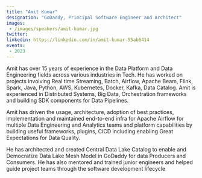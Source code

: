 ```yaml
---
title: "Amit Kumar"
designation: "GoDaddy, Principal Software Engineer and Architect"
images:
 - /images/speakers/amit-kumar.jpg
twitter: 
linkedin: https://linkedin.com/in/amit-kumar-55ab6414
events:
 - 2023
---
```


Amit has over 15 years of experience in the Data Platform and Data Engineering fields across various industries in Tech. He has worked on projects involving Real time Streaming, Batch, Airflow, Apache Beam, Flink, Spark, Java, Python, AWS, Kubernetes, Docker, Kafka, Data Catalog. Amit is experienced in  Distributed Systems, Big Data, Orchestration frameworks and building SDK components for Data Pipelines.



Amit has driven the usage, architecture, adoption of best practices, implementation and maintained end-to-end infra for Apache Airflow for multiple Data Engineering and Analytics teams and platform capabilities by building useful frameworks, plugins, CICD including enabling Great Expectations for Data Quality.



He has architected and created Central Data Lake Catalog to enable and Democratize Data Lake Mesh Model in GoDaddy for data Producers and Consumers. He has also mentored and trained junior engineers and helped guide project teams through the software development lifecycle

